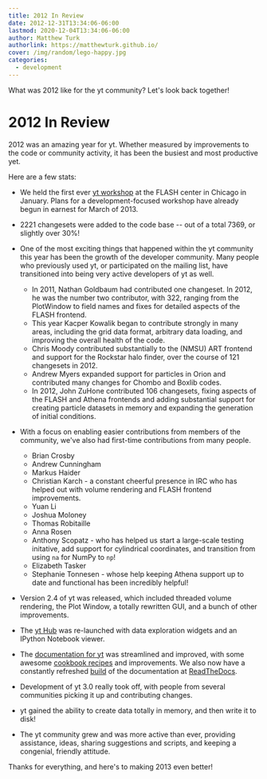 ```yaml
---
title: 2012 In Review
date: 2012-12-31T13:34:06-06:00
lastmod: 2020-12-04T13:34:06-06:00
author: Matthew Turk
authorlink: https://matthewturk.github.io/
cover: /img/random/lego-happy.jpg
categories:
  - development
---
```


What was 2012 like for the yt community? Let's look back together! 

<!--more-->

2012 In Review
==============

2012 was an amazing year for yt.  Whether measured by improvements to the code
or community activity, it has been the busiest and most productive yet.

Here are a few stats:

 * We held the first ever [yt workshop](http://yt-project.org/workshop2012/)
   at the FLASH center in Chicago in January.  Plans for a development-focused
   workshop have already begun in earnest for March of 2013.
 * 2221 changesets were added to the code base -- out of a total 7369, or
   slightly over 30%!
 * One of the most exciting things that happened within the yt community this
   year has been the growth of the developer community.  Many people who
   previously used yt, or participated on the mailing list, have transitioned
   into being very active developers of yt as well.

   * In 2011, Nathan Goldbaum had contributed one changeset.  In 2012, he was
     the number two contributor, with 322, ranging from the PlotWindow to field
     names and fixes for detailed aspects of the FLASH frontend.
   * This year Kacper Kowalik began to contribute strongly in many areas,
     including the grid data format, arbitrary data loading, and improving the
     overall health of the code.
   * Chris Moody contributed substantially to the (NMSU) ART frontend and
     support for the Rockstar halo finder, over the course of 121 changesets in
     2012.
   * Andrew Myers expanded support for particles in Orion and contributed many
     changes for Chombo and Boxlib codes.
   * In 2012, John ZuHone contributed 106 changesets, fixing aspects of the
     FLASH and Athena frontends and adding substantial support for creating
     particle datasets in memory and expanding the generation of initial
     conditions.

 * With a focus on enabling easier contributions from members of the community,
   we've also had first-time contributions from many people.

   * Brian Crosby
   * Andrew Cunningham
   * Markus Haider
   * Christian Karch - a constant cheerful presence in IRC who has helped out
     with volume rendering and FLASH frontend improvements.
   * Yuan Li
   * Joshua Moloney
   * Thomas Robitaille
   * Anna Rosen
   * Anthony Scopatz - who has helped us start a large-scale testing initative,
     add support for cylindrical coordinates, and transition from using ``na``
     for NumPy to ``np``!
   * Elizabeth Tasker
   * Stephanie Tonnesen - whose help keeping Athena support up to date and
     functional has been incredibly helpful!

 * Version 2.4 of yt was released, which included threaded volume rendering,
   the Plot Window, a totally rewritten GUI, and a bunch of other improvements.
 * The [yt Hub](https://hub.yt-project.org/) was re-launched with data
   exploration widgets and an IPython Notebook viewer.
 * The [documentation for yt](http://yt-project.org/docs/2.4) was streamlined
   and improved, with some awesome 
   [cookbook recipes](http://yt-project.org/docs/2.4/cookbook/index.html) 
   and improvements.  We
   also now have a constantly refreshed
   [build](https://yt.readthedocs.org/en/latest/) of the documentation at
   [ReadTheDocs](http://readthedocs.org).
 * Development of yt 3.0 really took off, with people from several communities
   picking it up and contributing changes.
 * yt gained the ability to create data totally in memory, and then write it to
   disk!
 * The yt community grew and was more active than ever, providing assistance,
   ideas, sharing suggestions and scripts, and keeping a congenial, friendly
   attitude.

Thanks for everything, and here's to making 2013 even better!
